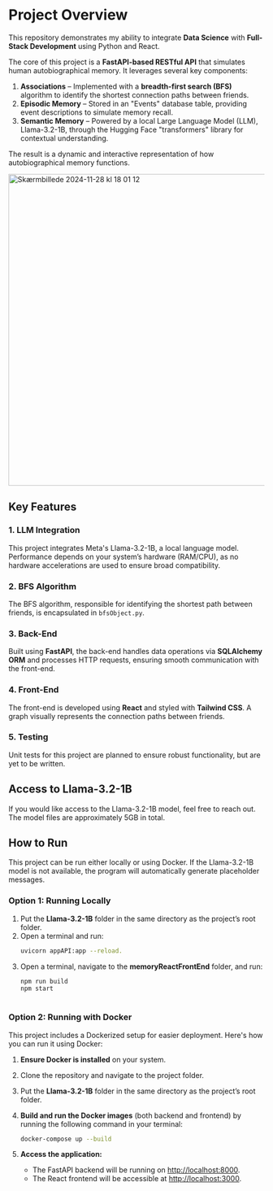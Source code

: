 # Project Overview

This repository demonstrates my ability to integrate **Data Science** with **Full-Stack Development** using Python and React.

The core of this project is a **FastAPI-based RESTful API** that simulates human autobiographical memory. It leverages several key components:

1. **Associations** – Implemented with a **breadth-first search (BFS)** algorithm to identify the shortest connection paths between friends.
2. **Episodic Memory** – Stored in an "Events" database table, providing event descriptions to simulate memory recall.
3. **Semantic Memory** – Powered by a local Large Language Model (LLM), Llama-3.2-1B, through the Hugging Face "transformers" library for contextual understanding.

The result is a dynamic and interactive representation of how autobiographical memory functions.

<img width="613" alt="Skærmbillede 2024-11-28 kl  18 01 12" src="https://github.com/user-attachments/assets/32192cd4-86f5-4b26-a2f7-8d8de213ff03">

## Key Features

### 1. **LLM Integration**  
   This project integrates Meta's Llama-3.2-1B, a local language model. Performance depends on your system’s hardware (RAM/CPU), as no hardware accelerations are used to ensure broad compatibility.

### 2. **BFS Algorithm**  
   The BFS algorithm, responsible for identifying the shortest path between friends, is encapsulated in `bfsObject.py`.

### 3. **Back-End**  
   Built using **FastAPI**, the back-end handles data operations via **SQLAlchemy ORM** and processes HTTP requests, ensuring smooth communication with the front-end.

### 4. **Front-End**  
   The front-end is developed using **React** and styled with **Tailwind CSS**. A graph visually represents the connection paths between friends.

### 5. **Testing**  
   Unit tests for this project are planned to ensure robust functionality, but are yet to be written.

## Access to Llama-3.2-1B

If you would like access to the Llama-3.2-1B model, feel free to reach out. The model files are approximately 5GB in total.

## How to Run

This project can be run either locally or using Docker. If the Llama-3.2-1B model is not available, the program will automatically generate placeholder messages.

### Option 1: Running Locally

1) Put the **Llama-3.2-1B** folder in the same directory as the project’s root folder.
2) Open a terminal and run:
   ```bash
   uvicorn appAPI:app --reload.
3) Open a terminal, navigate to the **memoryReactFrontEnd** folder, and run:
   ```bash
   npm run build
   npm start
  
### Option 2: Running with Docker

This project includes a Dockerized setup for easier deployment. Here's how you can run it using Docker:

1) **Ensure Docker is installed** on your system.

2) Clone the repository and navigate to the project folder.

3) Put the **Llama-3.2-1B** folder in the same directory as the project’s root folder.
   
4) **Build and run the Docker images** (both backend and frontend) by running the following command in your terminal:
   ```bash
   docker-compose up --build

5) **Access the application:**
   - The FastAPI backend will be running on [http://localhost:8000](http://localhost:8000).
   - The React frontend will be accessible at [http://localhost:3000](http://localhost:3000).
